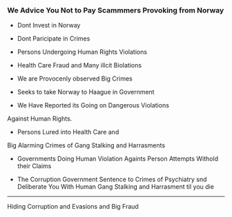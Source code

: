 ### We Advice You Not to Pay Scammmers Provoking from Norway 

- Dont Invest in Norway 

- Dont Paricipate in Crimes 
- Persons Undergoing Human Rights Violations 
- Health Care Fraud and Many illcit Biolations 
- We are Provocenly observed Big Crimes 
- Seeks to take Norway to Haague in Government 
- We Have Reported its Going on Dangerous Violations

 Against Human Rights.
 - Persons Lured into Health Care and

 Big Alarming Crimes of Gang Stalking and 
 Harrasments 
 
 - Governments Doing Human Violation Againts 
 Person Attempts Withold their Claims 
 
 - The Corruption Government 
 Sentence to Crimes of Psychiatry 
 snd Deliberate You With Human Gang Stalking 
 and Harrasment til you die 
 
 ------
 
 Hiding Corruption and Evasions and Big Fraud 
